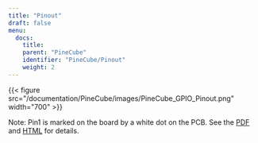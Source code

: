 ```yaml
---
title: "Pinout"
draft: false
menu:
  docs:
    title:
    parent: "PineCube"
    identifier: "PineCube/Pinout"
    weight: 2
---
```


{{< figure src="/documentation/PineCube/images/PineCube_GPIO_Pinout.png" width="700" >}}

Note: Pin1 is marked on the board by a white dot on the PCB. See the [PDF](https://wiki.pine64.org/wiki/File:PineCube_GPIO.pdf) and [HTML](https://pine64.gami.ee/pinecube/gpio-pinout.html) for details.
